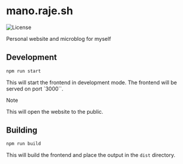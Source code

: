 # mano.raje.sh

![License](https://img.shields.io/badge/license-MIT-blue)

Personal website and microblog for myself

## Development

```bash
npm run start
```

This will start the frontend in development mode. The frontend will be served on port `3000``.

> [!NOTE]  
> This will open the website to the public.

## Building

```bash
npm run build
```

This will build the frontend and place the output in the `dist` directory.
